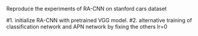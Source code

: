 Reproduce the experiments of RA-CNN on stanford cars dataset


#1. initialize RA-CNN with pretrained VGG model.
#2. alternative training of classification network and APN network by fixing the others lr=0
